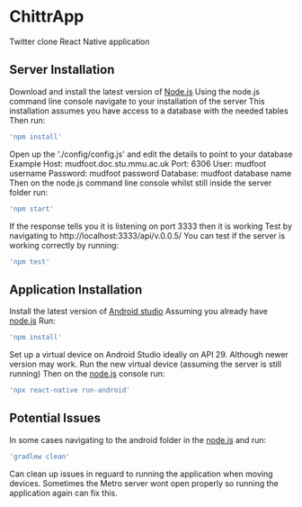 # ChittrApp
Twitter clone React Native application

## Server Installation
Download and install the latest version of [Node.js](https://nodejs.org/en/) 
Using the node.js command line console navigate to your installation of the server
This installation assumes you have access to a database with the needed tables
Then run:
```bash
'npm install'
```
Open up the './config/config.js' and edit the details to point to your database
Example
Host: mudfoot.doc.stu.mmu.ac.uk
Port: 6306
User: mudfoot username
Password: mudfoot password
Database: mudfoot database name
Then on the node.js command line console whilst still inside the server folder run:
```bash
'npm start'
```
If the response tells you it is listening on port 3333 then it is working
Test by navigating to http://localhost:3333/api/v.0.0.5/ 
You can test if the server is working correctly by running:
```bash
'npm test'
```

## Application Installation
Install the latest version of [Android studio](https://developer.android.com/studio)
Assuming you already have [node.js](https://nodejs.org/en/)
Run:
```bash
'npm install'
```
Set up a virtual device on Android Studio ideally on API 29. Although newer version may work.
Run the new virtual device
(assuming the server is still running) Then on the [node.js](https://nodejs.org/en/) console run:
```bash
'npx react-native run-android'
```

## Potential Issues
In some cases navigating to the android folder in the [node.js](https://nodejs.org/en/) and run:
```bash
'gradlew clean'
```
Can clean up issues in reguard to running the application when moving devices.
Sometimes the Metro server wont open properly so running the application again can fix this.